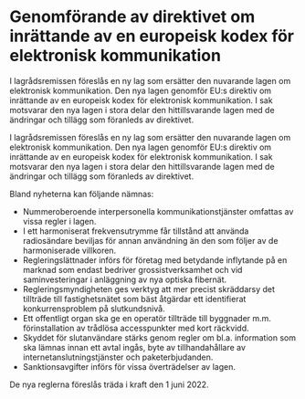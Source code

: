 # Genomförande av direktivet om inrättande av en europeisk kodex för elektronisk kommunikation

I lagrådsremissen föreslås en ny lag som ersätter den nuvarande lagen om elektronisk kommunikation. Den nya lagen genomför EU:s direktiv om inrättande av en europeisk kodex för elektronisk kommunikation. I sak motsvarar den nya lagen i stora delar den hittillsvarande lagen med de ändringar och tillägg som föranleds av direktivet.

I lagrådsremissen föreslås en ny lag som ersätter den nuvarande lagen om elektronisk kommunikation. Den nya lagen genomför EU:s direktiv om inrättande av en europeisk kodex för elektronisk kommunikation. I sak motsvarar den nya lagen i stora delar den hittillsvarande lagen med de ändringar och tillägg som föranleds av direktivet.

Bland nyheterna kan följande nämnas:

* Nummeroberoende interpersonella kommunikationstjänster omfattas av vissa regler i lagen.
* I ett harmoniserat frekvensutrymme får tillstånd att använda radiosändare beviljas för annan användning än den som följer av de harmoniserade villkoren.
* Regleringslättnader införs för företag med betydande inflytande på en marknad som endast bedriver grossistverksamhet och vid saminvesteringar i anläggning av nya optiska fibernät.
* Regleringsmyndigheten ges verktyg att mer precist skräddarsy det
tillträde till fastighetsnätet som bäst åtgärdar ett identifierat konkurrensproblem på slutkundsnivå.
* Ett offentligt organ ska ge en operatör tillträde till byggnader m.m. förinstallation av trådlösa accesspunkter med kort räckvidd.
* Skyddet för slutanvändare stärks genom regler om bl.a. information
som ska lämnas innan ett avtal ingås, byte av tillhandahållare av
internetanslutningstjänster och paketerbjudanden.
* Sanktionsavgifter införs för vissa överträdelser av lagen.

De nya reglerna föreslås träda i kraft den 1 juni 2022.
